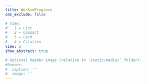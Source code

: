 ```yaml
---
title: WorkinProgress
cms_exclude: false

# View.
#   1 = List
#   2 = Compact
#   3 = Card
#   4 = Citation
view: 2
show_abstract: true

# Optional header image (relative to `static/media/` folder).
#banner:
#  caption: ''
#  image: ''
---
```

